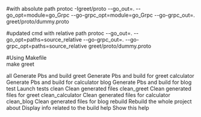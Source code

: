 
#with absolute path
protoc -Igreet/proto --go_out=. --go_opt=module=go_Grpc --go-grpc_opt=module=go_Grpc --go-grpc_out=. greet/proto/dummy.proto

#updated cmd with relative path 
protoc --go_out=. --go_opt=paths=source_relative --go-grpc_out=. --go-grpc_opt=paths=source_relative  greet/proto/dummy.proto

#Using Makefile       
make greet

all                            Generate Pbs and build
greet                          Generate Pbs and build for greet
calculator                     Generate Pbs and build for calculator
blog                           Generate Pbs and build for blog
test                           Launch tests
clean                          Clean generated files
clean_greet                    Clean generated files for greet
clean_calculator               Clean generated files for calculator
clean_blog                     Clean generated files for blog
rebuild                        Rebuild the whole project
about                          Display info related to the build
help                           Show this help

